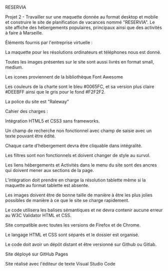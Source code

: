 RESERVIA

Projet 2 - Travailler sur une maquette donnée au format desktop et mobile et construire le site de planification de vacances nommé "RESERVIA". Le site affiche des hébergements populaires, principaux ainsi que des activités à faire à Marseille.

Éléments fournis par l'entreprise virtuelle :

La maquette pour les résolutions ordinateurs et téléphones nous est donné.

Toutes les images présentes sur le site sont aussi livrés en format small, medium.

Les icones proviennent de la bibliothèque Font Awesome

Les couleurs de la charte sont le bleu #0065FC, et sa version plus claire #DEEBFF ainsi que le gris pour le fond #F2F2F2.

La police du site est "Raleway"

Cahier des charges : 

Intégration HTML5 et CSS3 sans frameworks.

Un champ de recherche non fonctionnel avec champ de saisie avec un texte pouvant être édité.

Chaque carte d’hébergement devra être cliquable dans intégralité.

Les filtres sont non fonctionnels et doivent changer de style au survol.

Les liens hébergements et Activités dans le menu du site sont des ancres qui doivent mener aux sections de la page.

L’intégration doit prendre en charge la résolution tablette même si la maquette au format tablette est absente.

Les images doivent être de bonne taille de manière à être les plus jolies possibles de manière à ce que le site se charge rapidement.

Le code utilisera les balises sémantiques et ne devra contenir aucune erreur au W3C Validator HTML et CSS.

Site compatible avec toutes les versions de Firefox et de Chrome.

Le  langage HTML et CSS sont séparés et le dossier est organisé.

Le code doit avoir un dépôt distant et être versionné sur Github ou Gitlab.

Site déployé sur GitHub Pages

Site réalisé avec l'éditeur de texte Visual Studio Code
